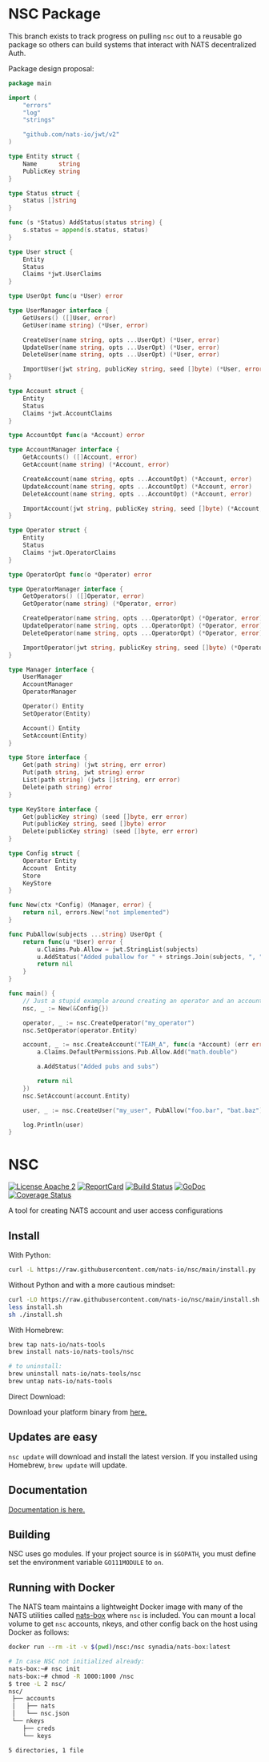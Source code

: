 # NSC Package

This branch exists to track progress on pulling `nsc` out to a reusable go package so others can build systems that interact with NATS decentralized Auth.

Package design proposal:

```go
package main

import (
	"errors"
	"log"
	"strings"

	"github.com/nats-io/jwt/v2"
)

type Entity struct {
	Name      string
	PublicKey string
}

type Status struct {
	status []string
}

func (s *Status) AddStatus(status string) {
	s.status = append(s.status, status)
}

type User struct {
	Entity
	Status
	Claims *jwt.UserClaims
}

type UserOpt func(u *User) error

type UserManager interface {
	GetUsers() ([]User, error)
	GetUser(name string) (*User, error)

	CreateUser(name string, opts ...UserOpt) (*User, error)
	UpdateUser(name string, opts ...UserOpt) (*User, error)
	DeleteUser(name string, opts ...UserOpt) (*User, error)

	ImportUser(jwt string, publicKey string, seed []byte) (*User, error)
}

type Account struct {
	Entity
	Status
	Claims *jwt.AccountClaims
}

type AccountOpt func(a *Account) error

type AccountManager interface {
	GetAccounts() ([]Account, error)
	GetAccount(name string) (*Account, error)

	CreateAccount(name string, opts ...AccountOpt) (*Account, error)
	UpdateAccount(name string, opts ...AccountOpt) (*Account, error)
	DeleteAccount(name string, opts ...AccountOpt) (*Account, error)

	ImportAccount(jwt string, publicKey string, seed []byte) (*Account, error)
}

type Operator struct {
	Entity
	Status
	Claims *jwt.OperatorClaims
}

type OperatorOpt func(o *Operator) error

type OperatorManager interface {
	GetOperators() ([]Operator, error)
	GetOperator(name string) (*Operator, error)

	CreateOperator(name string, opts ...OperatorOpt) (*Operator, error)
	UpdateOperator(name string, opts ...OperatorOpt) (*Operator, error)
	DeleteOperator(name string, opts ...OperatorOpt) (*Operator, error)

	ImportOperator(jwt string, publicKey string, seed []byte) (*Operator, error)
}

type Manager interface {
	UserManager
	AccountManager
	OperatorManager

	Operator() Entity
	SetOperator(Entity)

	Account() Entity
	SetAccount(Entity)
}

type Store interface {
	Get(path string) (jwt string, err error)
	Put(path string, jwt string) error
	List(path string) (jwts []string, err error)
	Delete(path string) error
}

type KeyStore interface {
	Get(publicKey string) (seed []byte, err error)
	Put(publicKey string, seed []byte) error
	Delete(publicKey string) (seed []byte, err error)
}

type Config struct {
	Operator Entity
	Account  Entity
	Store
	KeyStore
}

func New(ctx *Config) (Manager, error) {
	return nil, errors.New("not implemented")
}

func PubAllow(subjects ...string) UserOpt {
	return func(u *User) error {
		u.Claims.Pub.Allow = jwt.StringList(subjects)
		u.AddStatus("Added puballow for " + strings.Join(subjects, ", "))
		return nil
	}
}

func main() {
	// Just a stupid example around creating an operator and an account/user
	nsc, _ := New(&Config{})

	operator, _ := nsc.CreateOperator("my_operator")
	nsc.SetOperator(operator.Entity)

	account, _ := nsc.CreateAccount("TEAM_A", func(a *Account) (err error) {
		a.Claims.DefaultPermissions.Pub.Allow.Add("math.double")

		a.AddStatus("Added pubs and subs")

		return nil
	})
	nsc.SetAccount(account.Entity)

	user, _ := nsc.CreateUser("my_user", PubAllow("foo.bar", "bat.baz"))

	log.Println(user)
}
```

# NSC

[![License Apache 2](https://img.shields.io/badge/License-Apache2-blue.svg)](https://www.apache.org/licenses/LICENSE-2.0)
[![ReportCard](https://goreportcard.com/badge/nats-io/nsc)](https://goreportcard.com/report/nats-io/nsc)
[![Build Status](https://github.com/nats-io/nsc/actions/workflows/pushes.yaml/badge.svg)](https://github.com/nats-io/nsc/actions/workflows/pushes.yaml)
[![GoDoc](http://godoc.org/github.com/nats-io/nsc?status.svg)](http://godoc.org/github.com/nats-io/nsc)
[![Coverage Status](https://coveralls.io/repos/github/nats-io/nsc/badge.svg?branch=main&service=github)](https://coveralls.io/github/nats-io/nsc?branch=main)

A tool for creating NATS account and user access configurations

## Install

With Python:

```bash
curl -L https://raw.githubusercontent.com/nats-io/nsc/main/install.py | python
```

Without Python and with a more cautious mindset:

```bash
curl -LO https://raw.githubusercontent.com/nats-io/nsc/main/install.sh
less install.sh
sh ./install.sh
```

With Homebrew:

```bash
brew tap nats-io/nats-tools
brew install nats-io/nats-tools/nsc

# to uninstall:
brew uninstall nats-io/nats-tools/nsc
brew untap nats-io/nats-tools
```

Direct Download:

Download your platform binary from
[here.](https://github.com/nats-io/nsc/releases/latest)

## Updates are easy

`nsc update` will download and install the latest version. If you installed
using Homebrew, `brew update` will update.

## Documentation

[Documentation is here.](https://nats-io.github.io/nsc/)

## Building

NSC uses go modules. If your project source is in `$GOPATH`, you must define set
the environment variable `GO111MODULE` to `on`.

## Running with Docker

The NATS team maintains a lightweight Docker image with many of the NATS
utilities called [nats-box](https://github.com/nats-io/nats-box) where `nsc` is
included. You can mount a local volume to get `nsc` accounts, nkeys, and other
config back on the host using Docker as follows:

```sh
docker run --rm -it -v $(pwd)/nsc:/nsc synadia/nats-box:latest

# In case NSC not initialized already:
nats-box:~# nsc init
nats-box:~# chmod -R 1000:1000 /nsc
$ tree -L 2 nsc/
nsc/
 ├── accounts
 │   ├── nats
 │   └── nsc.json
 └── nkeys
    ├── creds
    └── keys

5 directories, 1 file
```
